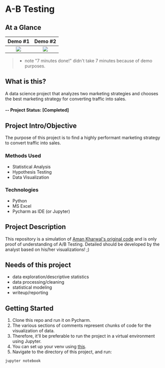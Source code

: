 # A-B Testing

## At a Glance

Demo #1             |  Demo #2
:-------------------------:|:-------------------------:
![](/images/demo1.png)  |  ![](/images/demo2.png)

> * note "7 minutes done!" didn't take 7 minutes because of demo purposes.

## What is this?
A data science project that analyzes two marketing strategies and chooses the best marketing strategy for converting traffic into sales.

#### -- Project Status: [Completed]

## Project Intro/Objective
The purpose of this project is to find a highly performant marketing strategy to convert traffic into sales.

### Methods Used
* Statistical Analysis
* Hypothesis Testing
* Data Visualization

### Technologies
* Python
* MS Excel
* Pycharm as IDE (or Jupyter)

## Project Description
This repository is a simulation of [Aman Kharwal's original code](https://thecleverprogrammer.com/2022/11/14/a-b-testing-using-python/) and is only proof of understanding of A/B Testing.
Detailed should be developed by the analyst based on his/her visualizations! ;)

## Needs of this project

- data exploration/descriptive statistics
- data processing/cleaning
- statistical modeling
- writeup/reporting

## Getting Started

1. Clone this repo and run it on Pycharm. 
2. The various sections of comments represent chunks of code for the visualization of data.
3. Therefore, it'll be preferable to run the project in a virtual environment using Jupyter.
4. You can set up your venv using [this](https://www.geeksforgeeks.org/using-jupyter-notebook-in-virtual-environment/).
5. Navigate to the directory of this project, and run:
```sh
jupyter notebook
```

